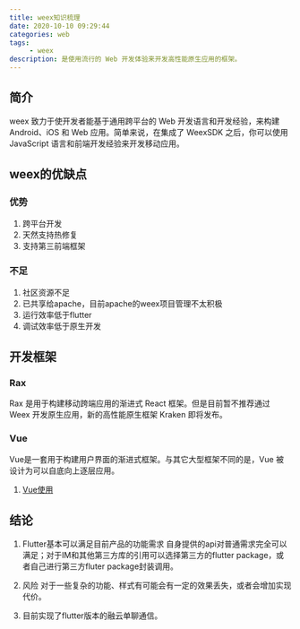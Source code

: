 ```yaml
---
title: weex知识梳理
date: 2020-10-10 09:29:44
categories: web
tags:
     - weex
description: 是使用流行的 Web 开发体验来开发高性能原生应用的框架。
---
```


## 简介

weex 致力于使开发者能基于通用跨平台的 Web 开发语言和开发经验，来构建 Android、iOS 和 Web 应用。简单来说，在集成了 WeexSDK 之后，你可以使用 JavaScript 语言和前端开发经验来开发移动应用。

## weex的优缺点

### 优势
1. 跨平台开发
2. 天然支持热修复
3. 支持第三前端框架

### 不足
1. 社区资源不足
2. 已共享给apache，目前apache的weex项目管理不太积极
3. 运行效率低于flutter
4. 调试效率低于原生开发

## 开发框架
### Rax
Rax 是用于构建移动跨端应用的渐进式 React 框架。但是目前暂不推荐通过 Weex 开发原生应用，新的高性能原生框架 Kraken 即将发布。

### Vue
Vue是一套用于构建用户界面的渐进式框架。与其它大型框架不同的是，Vue 被设计为可以自底向上逐层应用。
1. [Vue使用](web/vue使用梳理)


## 结论
1. Flutter基本可以满足目前产品的功能需求
自身提供的api对普通需求完全可以满足；对于IM和其他第三方库的引用可以选择第三方的flutter package，或者自己进行第三方fluter package封装调用。

2. 风险
对于一些复杂的功能、样式有可能会有一定的效果丢失，或者会增加实现代价。

3. 目前实现了flutter版本的融云单聊通信。

